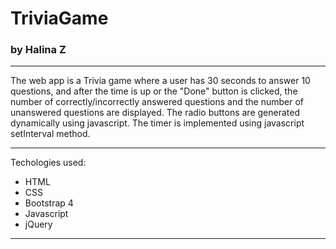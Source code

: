 # TriviaGame
### by Halina Z
--------------------------------------------------------------------


The web app is a Trivia game where a user has 30 seconds to answer 10 questions, and after the time is up or the "Done" button is clicked, the number of correctly/incorrectly answered questions and the number of unanswered questions are displayed. The radio buttons are generated dynamically using javascript. The timer is implemented using javascript setInterval method. 

--------------------------------------------------------------------


Techologies used:
* HTML
* CSS
* Bootstrap 4
* Javascript
* jQuery
--------------------------------------------------------------------